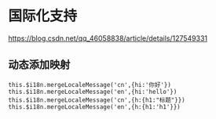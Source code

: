 

# 国际化支持

https://blog.csdn.net/qq_46058838/article/details/127549331
## 动态添加映射
```
this.$i18n.mergeLocaleMessage('cn',{hi:'你好'})
this.$i18n.mergeLocaleMessage('en',{hi:'hello'})
this.$i18n.mergeLocaleMessage('cn',{h:{h1:"标题"}})
this.$i18n.mergeLocaleMessage('en',{h:{h1:'h1'}})
```